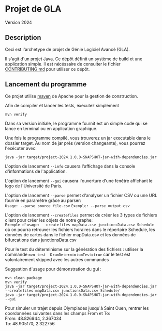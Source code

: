 # Projet de GLA

Version 2024

## Description

Ceci est l'archetype de projet de Génie Logiciel Avancé (GLA).

Il s'agit d'un projet Java. Ce dépôt définit un système de build et une application simple. Il est nécéssaire de consulter le fichier [CONTRIBUTING.md](CONTRIBUTING.md) pour utiliser ce dépôt.

## Lancement du programme

Ce projet utilise [maven](https://maven.apache.org/) de Apache pour la gestion de construction.

Afin de compiler et lancer les tests, éxecutez simplement

```
mvn verify
```

Dans sa version initiale, le programme fournit est un simple code qui se lance en terminal ou en application graphique.

Une fois le programme compilé, vous trouverez un jar executable dans le dossier target. Au nom de jar près (version changeante), vous pourrez l'exécuter avec:

```
java -jar target/project-2024.1.0.0-SNAPSHOT-jar-with-dependencies.jar
```

L'option de lancement `--info` causera l'affichage dans la console d'informations de l'application.

L'option de lancement `--gui` causera l'ouverture d'une fenêtre affichant le logo de l'Université de Paris.

L'option de lancement `--parse` permet d'analyser un fichier CSV ou une URL fournie en paramètre grâce au parser:  
`Usage: --parse source_file.csv` 
`Exemple: --parse output.csv`

L'option de lancement `--createfiles` permet de créer les 3 types de fichiers client pour créer les objets de notre graphe:  
`Exemple d'usage: --createfiles mapData.csv junctionsData.csv Schedule`  
où on pourra retrouver les fichiers horaires dans le répertoire Schedule, les données de cartes dans le fichier mapData.csv et les données de bifurcations dans junctionsData.csv

Pour le test du déterminisme sur la génération des fichiers :
utiliser la commande `mvn test -DrunDeterminismTest=true` car le test est 
volontairement skipped avec les autres commandes

Suggestion d'usage pour démonstration du gui :  
```
mvn clean package
mvn verify  
java -jar target/project-2024.1.0.0-SNAPSHOT-jar-with-dependencies.jar --createfiles mapData.csv junctionsData.csv Schedule/
java -jar target/project-2024.1.0.0-SNAPSHOT-jar-with-dependencies.jar --gui 
```

Pour simuler un trajet depuis Olympiades jusqu'à Saint Ouen, rentrer les coordonnées suivantes dans les champs From et To:  
From: 48.826944, 2.367034  
To: 48.905170, 2.322756  




